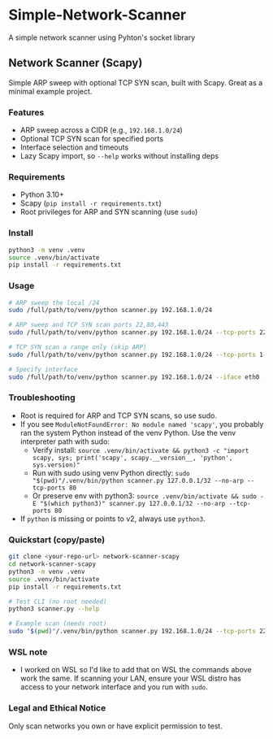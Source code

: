 # Simple-Network-Scanner
A simple network scanner using Pyhton's socket library
## Network Scanner (Scapy)

Simple ARP sweep with optional TCP SYN scan, built with Scapy. Great as a minimal example project.

### Features
- ARP sweep across a CIDR (e.g., `192.168.1.0/24`)
- Optional TCP SYN scan for specified ports
- Interface selection and timeouts
- Lazy Scapy import, so `--help` works without installing deps

### Requirements
- Python 3.10+
- Scapy (`pip install -r requirements.txt`)
- Root privileges for ARP and SYN scanning (use `sudo`)

### Install
```bash
python3 -m venv .venv
source .venv/bin/activate
pip install -r requirements.txt
```

### Usage
```bash
# ARP sweep the local /24
sudo /full/path/to/venv/python scanner.py 192.168.1.0/24

# ARP sweep and TCP SYN scan ports 22,80,443
sudo /full/path/to/venv/python scanner.py 192.168.1.0/24 --tcp-ports 22,80,443

# TCP SYN scan a range only (skip ARP)
sudo /full/path/to/venv/python scanner.py 192.168.1.0/24 --tcp-ports 1-1024 --no-arp

# Specify interface
sudo /full/path/to/venv/python scanner.py 192.168.1.0/24 --iface eth0 --tcp-ports 22-25
```

### Troubleshooting
- Root is required for ARP and TCP SYN scans, so use sudo.
- If you see `ModuleNotFoundError: No module named 'scapy'`, you probably ran the system Python instead of the venv Python. Use the venv interpreter path with sudo:
  - Verify install: `source .venv/bin/activate && python3 -c "import scapy, sys; print('scapy', scapy.__version__, 'python', sys.version)"`
  - Run with sudo using venv Python directly:
    `sudo "$(pwd)"/.venv/bin/python scanner.py 127.0.0.1/32 --no-arp --tcp-ports 80`
  - Or preserve env with python3:
    `source .venv/bin/activate && sudo -E "$(which python3)" scanner.py 127.0.0.1/32 --no-arp --tcp-ports 80`
- If `python` is missing or points to v2, always use `python3`.

### Quickstart (copy/paste)
```bash
git clone <your-repo-url> network-scanner-scapy
cd network-scanner-scapy
python3 -m venv .venv
source .venv/bin/activate
pip install -r requirements.txt

# Test CLI (no root needed)
python3 scanner.py --help

# Example scan (needs root)
sudo "$(pwd)"/.venv/bin/python scanner.py 192.168.1.0/24 --tcp-ports 22,80,443
```

### WSL note
- I worked on WSL so I'd like to add that on WSL the commands above work the same. If scanning your LAN, ensure your WSL distro has access to your network interface and you run with `sudo`.

### Legal and Ethical Notice
Only scan networks you own or have explicit permission to test.
